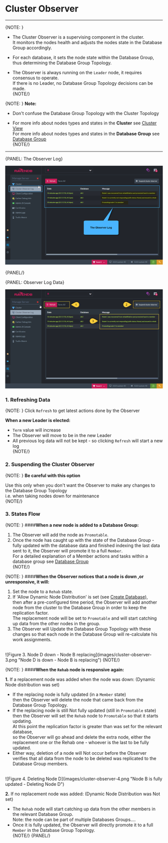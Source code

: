 ﻿# Cluster Observer
---

{NOTE: }

* The Cluster Observer is a supervising component in the cluster.  
  It monitors the nodes health and adjusts the nodes state in the Database Group accordingly.  

* For each database, it sets the node state within the Database Group,  
  thus determining the Database Group Topology.  

* The Observer is always running on the `Leader` node, it requires consensus to operate.  
  If there is no Leader, no Database Group Topology decisions can be made.  
{NOTE/}

{NOTE: }
**Note:**  

* Don't confuse the Database Group Topology with the Cluster Topology  

* For more info about nodes types and states in the **Cluster** see [Cluster View](cluster-view)  
  For more info about nodes types and states in the **Database Group** see [Database Group](../../../../todo-update-me-later)  
{NOTE/}

---

{PANEL: The Observer Log}

![Figure 1. The Observer Log](images/cluster-observer-1.png "The Observer Log")

{PANEL/}

{PANEL: Observer Log Data}

![Figure 2. Log Data](images/cluster-observer-2.png "Log Data")


### 1. Refreshing Data

{NOTE: }
Click `Refresh` to get latest actions done by the Observer

**When a new Leader is elected:**  

* `Term` value will increase  
* The Observer will move to be in the new Leader  
* All previous log data will not be kept - so clicking `Refresh` will start a new log  
{NOTE/}

### 2. Suspending the Cluster Observer

{NOTE: }
**Be careful with this option**  

Use this only when you don't want the Observer to make any changes to the Database Group Topology  
i.e. when taking nodes down for maintenance  
{NOTE/}

### 3. States Flow

{NOTE: }
####**When a new node is added to a Database Group:**  

1. The Observer will add the node as `Promotable`.  
2. Once the node has caught up with the state of the Database Group - fully updated with the database data and finished indexing the last data sent to it, 
   the Observer will promote it to a full `Member`.  
   For a detailed explanation of a Member actions and tasks within a database group see [Database Group](../../../../todo-update-me-later)  
{NOTE/}

{NOTE: }
####**When the Observer notices that a node is down ,or unresponsive, it will:**  

1. Set the node to a `Rehab` state.  
2. If 'Allow Dynamic Node Distribution' is set (see [Create Database](..\databases\create-new-database\general-flow)),  
   then after a pre-configured time period, the Observer will add another node from the cluster to the Database Group in order to keep the replication factor.  
   The replacement node will be set to `Promotable` and will start catching up data from the other nodes in the group.  
3. The Observer will Update the Database Group Topology with these changes so that each node in the Database Group will re-calculate his work assignments.  
<br/>
    ![Figure 3. Node D down  - Node B replacing](images/cluster-observer-3.png "Node D is down - Node B is replacing")  
{NOTE/}

{NOTE: }
####**When the `Rehab` node is responsive again:**  

**1.** If a replacement node was added when the node was down: (Dynamic Node distribution was set)  

   * If the replacing node is fully updated (in a `Member` state)  
     then the Observer will delete the node that came back from the Database Group Topology.
   * If the replacing node is still Not fully updated (still in `Promotable` state)  
     then the Observer will set the `Rehab` node to `Promotable` so that it starts updating.  
     At this point the replication factor is greater than was set for the relevant database,  
     so the Observer will go ahead and delete the extra node, 
     either the replacement one or the Rehab one - whoever is the last to be fully updated.  
   * Either way, deletion of a node will Not occur before the Observer verifies that all 
     data from the node to be deleted was replicated to the Database Group members.  
<br/>
      ![Figure 4. Deleting Node D](images/cluster-observer-4.png "Node B is fully updated - Deleting Node D")  
<br/>

**2.** If no replacement node was added: (Dynamic Node Distribution was Not set)  

   * The `Rehab` node will start catching up data from the other members in the relevant Database Group.  
     Note: the node can be part of multiple Databases Groups....  
   * Once it is fully updated, the Observer will directly promote it to a full `Member` in the Database Group Topology.  
{NOTE/}
{PANEL/}


